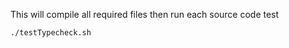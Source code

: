 This will compile all required files then run each source code test
``` Bash
./testTypecheck.sh
```
